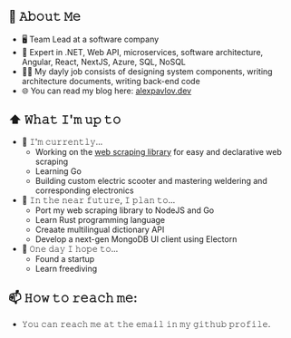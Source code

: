 ## :book: 𝙰𝚋𝚘𝚞𝚝 𝙼𝚎
- 🖥 Team Lead at a software company 
- 📖 Expert in .NET, Web API, microservices, software architecture, Angular, React, NextJS, Azure, SQL, NoSQL
- 👨‍💼 My dayly job consists of designing system components, writing architecture documents, writing back-end code
- 🌐 You can read my blog here: [alexpavlov.dev](https://alexpavlov.dev)

## ⬆ 𝚆𝚑𝚊𝚝 𝙸'𝚖 𝚞𝚙 𝚝𝚘
- 🔨 𝙸'𝚖 𝚌𝚞𝚛𝚛𝚎𝚗𝚝𝚕𝚢...
  - Working on the [web scraping library](https://github.com/pavlovtech/WebReaper) for easy and declarative web scraping
  - Learning Go
  - Building custom electric scooter and mastering weldering and corresponding electronics
- 🎯 𝙸𝚗 𝚝𝚑𝚎 𝚗𝚎𝚊𝚛 𝚏𝚞𝚝𝚞𝚛𝚎, 𝙸 𝚙𝚕𝚊𝚗 𝚝𝚘...
  - Port my web scraping library to NodeJS and Go
  - Learn Rust programming language
  - Creaate multilingual dictionary API
  - Develop a next-gen MongoDB UI client using Electorn
- 🤞 𝙾𝚗𝚎 𝚍𝚊𝚢 𝙸 𝚑𝚘𝚙𝚎 𝚝𝚘...
  - Found a startup
  - Learn freediving

## 📫 𝙷𝚘𝚠 𝚝𝚘 𝚛𝚎𝚊𝚌𝚑 𝚖𝚎:
- 𝚈𝚘𝚞 𝚌𝚊𝚗 𝚛𝚎𝚊𝚌𝚑 𝚖𝚎 𝚊𝚝 𝚝𝚑𝚎 𝚎𝚖𝚊𝚒𝚕 𝚒𝚗 𝚖𝚢 𝚐𝚒𝚝𝚑𝚞𝚋 𝚙𝚛𝚘𝚏𝚒𝚕𝚎.
